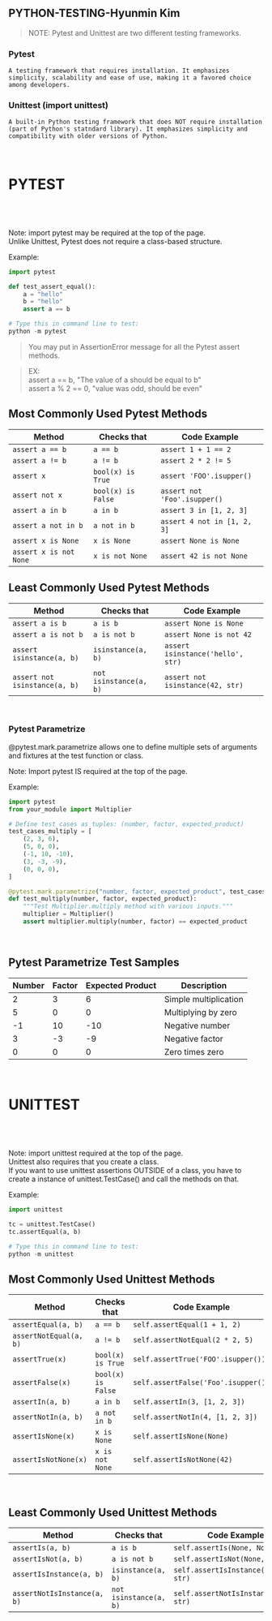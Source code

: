 ## PYTHON-TESTING-Hyunmin Kim


> NOTE: Pytest and Unittest are two different testing frameworks.

### **Pytest** 
    A testing framework that requires installation. It emphasizes simplicity, scalability and ease of use, making it a favored choice among developers.

### **Unittest** (import unittest)
    A built-in Python testing framework that does NOT require installation (part of Python's statndard library). It emphasizes simplicity and compatibility with older versions of Python.

&nbsp;
#
#
# PYTEST
#

&nbsp;

Note: import pytest may be required at the top of the page. <br>
Unlike Unittest, Pytest does not require a class-based structure.

Example:

```python
import pytest

def test_assert_equal():
    a = "hello"
    b = "hello"
    assert a == b

# Type this in command line to test:
python -m pytest
```

> You may put in AssertionError message for all the Pytest assert methods. <br>

> EX: <br>
> assert a == b, "The value of a should be equal to b" <br>
> assert a % 2 == 0, "value was odd, should be even"
## Most Commonly Used Pytest Methods
| Method                | Checks that         | Code Example                                       |
|-----------------------|---------------------|----------------------------------------------------|
| `assert a == b`       | `a == b`            | `assert 1 + 1 == 2`                                |
| `assert a != b`       | `a != b`            | `assert 2 * 2 != 5`                                |
| `assert x`            | `bool(x) is True`   | `assert 'FOO'.isupper()`                           |
| `assert not x`        | `bool(x) is False`  | `assert not 'Foo'.isupper()`                       |
| `assert a in b`       | `a in b`            | `assert 3 in [1, 2, 3]`                            |
| `assert a not in b`   | `a not in b`        | `assert 4 not in [1, 2, 3]`                        |
| `assert x is None`    | `x is None`         | `assert None is None`                              |
| `assert x is not None`| `x is not None`     | `assert 42 is not None`                            |

## Least Commonly Used Pytest Methods
| Method                    | Checks that            | Code Example                                   |
|---------------------------|------------------------|------------------------------------------------|
| `assert a is b`           | `a is b`               | `assert None is None`                         |
| `assert a is not b`       | `a is not b`           | `assert None is not 42`                       |
| `assert isinstance(a, b)` | `isinstance(a, b)`     | `assert isinstance('hello', str)`             |
| `assert not isinstance(a, b)` | `not isinstance(a, b)` | `assert not isinstance(42, str)`             |

&nbsp;
### Pytest Parametrize
@pytest.mark.parametrize allows one to define multiple sets of arguments and fixtures at the test function or class. 

Note: Import pytest IS required at the top of the page. <br>

Example:

```python
import pytest
from your_module import Multiplier

# Define test cases as tuples: (number, factor, expected_product)
test_cases_multiply = [
    (2, 3, 6),
    (5, 0, 0),
    (-1, 10, -10),
    (3, -3, -9),
    (0, 0, 0),
]

@pytest.mark.parametrize("number, factor, expected_product", test_cases_multiply)
def test_multiply(number, factor, expected_product):
    """Test Multiplier.multiply method with various inputs."""
    multiplier = Multiplier()
    assert multiplier.multiply(number, factor) == expected_product

```

&nbsp;
## Pytest Parametrize Test Samples

| Number | Factor | Expected Product | Description                     |
|--------|--------|------------------|---------------------------------|
| 2      | 3      | 6                | Simple multiplication           |
| 5      | 0      | 0                | Multiplying by zero             |
| -1     | 10     | -10              | Negative number                 |
| 3      | -3     | -9               | Negative factor                 |
| 0      | 0      | 0                | Zero times zero                 |




&nbsp;
#
#
# UNITTEST
#

&nbsp;

Note: import unittest required at the top of the page. <br>
Unittest also requires that you create a class. <br>
If you want to use unittest assertions OUTSIDE of a class, you have to create a instance of unittest.TestCase() and call the methods on that. 

Example:

```python
import unittest

tc = unittest.TestCase()
tc.assertEqual(a, b)

# Type this in command line to test:
python -m unittest
```

## Most Commonly Used Unittest Methods
| Method                | Checks that         | Code Example                                               |
|-----------------------|---------------------|------------------------------------------------------------|
| `assertEqual(a, b)`   | `a == b`            | `self.assertEqual(1 + 1, 2)`                              |
| `assertNotEqual(a, b)`| `a != b`            | `self.assertNotEqual(2 * 2, 5)`                           |
| `assertTrue(x)`       | `bool(x) is True`   | `self.assertTrue('FOO'.isupper())`                        |
| `assertFalse(x)`      | `bool(x) is False`  | `self.assertFalse('Foo'.isupper())`                       |
| `assertIn(a, b)`      | `a in b`            | `self.assertIn(3, [1, 2, 3])`                             |
| `assertNotIn(a, b)`   | `a not in b`        | `self.assertNotIn(4, [1, 2, 3])`                          |
| `assertIsNone(x)`     | `x is None`         | `self.assertIsNone(None)`                                 |
| `assertIsNotNone(x)`  | `x is not None`     | `self.assertIsNotNone(42)`                                |

&nbsp;
## Least Commonly Used Unittest Methods
| Method                      | Checks that            | Code Example                                               |
|-----------------------------|------------------------|------------------------------------------------------------|
| `assertIs(a, b)`            | `a is b`               | `self.assertIs(None, None)`                               |
| `assertIsNot(a, b)`         | `a is not b`           | `self.assertIsNot(None, 42)`                              |
| `assertIsInstance(a, b)`    | `isinstance(a, b)`     | `self.assertIsInstance('hello', str)`                     |
| `assertNotIsInstance(a, b)` | `not isinstance(a, b)` | `self.assertNotIsInstance(42, str)`                       |

